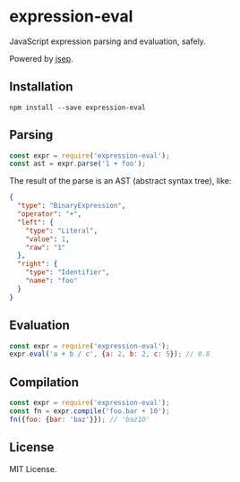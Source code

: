 # expression-eval

JavaScript expression parsing and evaluation, safely.

Powered by [jsep](https://github.com/soney/jsep).

## Installation

```
npm install --save expression-eval
```

## Parsing

```javascript
const expr = require('expression-eval');
const ast = expr.parse('1 + foo');
```

The result of the parse is an AST (abstract syntax tree), like:

```json
{
  "type": "BinaryExpression",
  "operator": "+",
  "left": {
    "type": "Literal",
    "value": 1,
    "raw": "1"
  },
  "right": {
    "type": "Identifier",
    "name": "foo"
  }
}
```

## Evaluation

```javascript
const expr = require('expression-eval');
expr.eval('a + b / c', {a: 2, b: 2, c: 5}); // 0.8
```

## Compilation

```javascript
const expr = require('expression-eval');
const fn = expr.compile('foo.bar + 10');
fn({foo: {bar: 'baz'}}); // 'baz10'
```

## License

MIT License.
